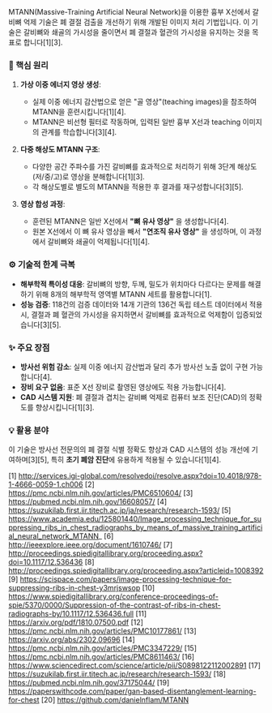 MTANN(Massive-Training Artificial Neural Network)을 이용한 흉부 X선에서 갈비뼈 억제 기술은 폐 결절 검출을 개선하기 위해 개발된 이미지 처리 기법입니다. 이 기술은 갈비뼈와 쇄골의 가시성을 줄이면서 폐 결절과 혈관의 가시성을 유지하는 것을 목표로 합니다[1][3].

### 📌 핵심 원리
1. **가상 이중 에너지 영상 생성**:
   - 실제 이중 에너지 감산법으로 얻은 "골 영상"(teaching images)을 참조하여 MTANN을 훈련시킵니다[1][4].
   - MTANN은 비선형 필터로 작동하며, 입력된 일반 흉부 X선과 teaching 이미지의 관계를 학습합니다[3][4].

2. **다중 해상도 MTANN 구조**:
   - 다양한 공간 주파수를 가진 갈비뼈를 효과적으로 처리하기 위해 3단계 해상도(저/중/고)로 영상을 분해합니다[1][3].
   - 각 해상도별로 별도의 MTANN을 적용한 후 결과를 재구성합니다[3][5].

3. **영상 합성 과정**:
   - 훈련된 MTANN은 일반 X선에서 **"뼈 유사 영상"** 을 생성합니다[4].
   - 원본 X선에서 이 뼈 유사 영상을 빼서 **"연조직 유사 영상"** 을 생성하며, 이 과정에서 갈비뼈와 쇄골이 억제됩니다[1][4].

### ⚙️ 기술적 한계 극복
- **해부학적 특이성 대응**: 갈비뼈의 방향, 두께, 밀도가 위치마다 다르다는 문제를 해결하기 위해 8개의 해부학적 영역별 MTANN 세트를 활용합니다[1].
- **성능 검증**: 118건의 검증 데이터와 14개 기관의 136건 독립 테스트 데이터에서 적용 시, 결절과 폐 혈관의 가시성을 유지하면서 갈비뼈를 효과적으로 억제함이 입증되었습니다[3][5].

### ✨ 주요 장점
- **방사선 위험 감소**: 실제 이중 에너지 감산법과 달리 추가 방사선 노출 없이 구현 가능합니다[4].
- **장비 요구 없음**: 표준 X선 장비로 촬영된 영상에도 적용 가능합니다[4].
- **CAD 시스템 지원**: 폐 결절과 겹치는 갈비뼈 억제로 컴퓨터 보조 진단(CAD)의 정확도를 향상시킵니다[1][3].

### 💡 활용 분야
이 기술은 방사선 전문의의 폐 결절 식별 정확도 향상과 CAD 시스템의 성능 개선에 기여하며[3][5], 특히 **초기 폐암 진단**에 유용하게 적용될 수 있습니다[1][4].

[1] http://services.igi-global.com/resolvedoi/resolve.aspx?doi=10.4018/978-1-4666-0059-1.ch006
[2] https://pmc.ncbi.nlm.nih.gov/articles/PMC6510604/
[3] https://pubmed.ncbi.nlm.nih.gov/16608057/
[4] https://suzukilab.first.iir.titech.ac.jp/ja/research/research-1593/
[5] https://www.academia.edu/125801440/Image_processing_technique_for_suppressing_ribs_in_chest_radiographs_by_means_of_massive_training_artificial_neural_network_MTANN_
[6] http://ieeexplore.ieee.org/document/1610746/
[7] http://proceedings.spiedigitallibrary.org/proceeding.aspx?doi=10.1117/12.536436
[8] http://proceedings.spiedigitallibrary.org/proceeding.aspx?articleid=1008392
[9] https://scispace.com/papers/image-processing-technique-for-suppressing-ribs-in-chest-y3mrjswsop
[10] https://www.spiedigitallibrary.org/conference-proceedings-of-spie/5370/0000/Suppression-of-the-contrast-of-ribs-in-chest-radiographs-by/10.1117/12.536436.full
[11] https://arxiv.org/pdf/1810.07500.pdf
[12] https://pmc.ncbi.nlm.nih.gov/articles/PMC10177861/
[13] https://arxiv.org/abs/2302.09696
[14] https://pmc.ncbi.nlm.nih.gov/articles/PMC3347229/
[15] https://pmc.ncbi.nlm.nih.gov/articles/PMC8611463/
[16] https://www.sciencedirect.com/science/article/pii/S0898122112002891
[17] https://suzukilab.first.iir.titech.ac.jp/research/research-1593/
[18] https://pubmed.ncbi.nlm.nih.gov/37175044/
[19] https://paperswithcode.com/paper/gan-based-disentanglement-learning-for-chest
[20] https://github.com/danielnflam/MTANN
